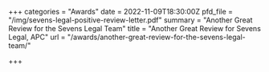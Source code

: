 +++
categories = "Awards"
date = 2022-11-09T18:30:00Z
pfd_file = "/img/sevens-legal-positive-review-letter.pdf"
summary = "Another Great Review for the Sevens Legal Team"
title = "Another Great Review for Sevens Legal, APC"
url = "/awards/another-great-review-for-the-sevens-legal-team/"

+++

